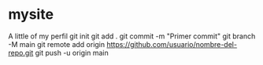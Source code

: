 # mysite
A little of my perfil
git init
git add .
git commit -m "Primer commit"
git branch -M main
git remote add origin https://github.com/usuario/nombre-del-repo.git
git push -u origin main
